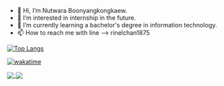 - 👋 Hi, I’m Nutwara Boonyangkongkaew.
- 👀 I’m interested in internship in the future.
- 🌱 I’m currently learning a bachelor's degree in information technology.
- 📫 How to reach me with line --> rinelchan1875

<!---
rinelchan/rinelchan is a ✨ special ✨ repository because its `README.md` (this file) appears on your GitHub profile.
You can click the Preview link to take a look at your changes.
--->

[![Top Langs](https://github-readme-stats.vercel.app/api/top-langs/?username=rinelchan&layout=compact&show_icons=true&theme=radical)](https://github.com/rinelchan/github-readme-stats)

[![wakatime](https://wakatime.com/badge/user/9760e735-8f22-404a-9489-fcc96dc2c403.svg)](https://wakatime.com/@9760e735-8f22-404a-9489-fcc96dc2c403)

<a href="https://github.com/rinelchan/github-readme-stats">
  <img align="center" src="https://github-readme-stats.vercel.app/api/pin/?username=rinelchan&repo=github-readme-stats" />
</a>
<a href="https://github.com/rinelchan/convoychat">
  <img align="center" src="https://github-readme-stats.vercel.app/api/pin/?username=rinelchan&repo=convoychat" />
</a>

